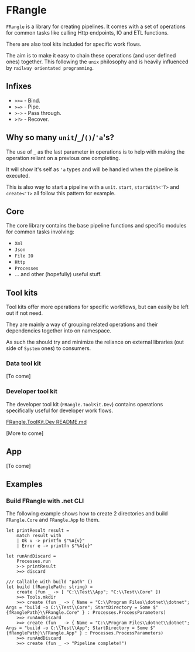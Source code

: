 # FRangle

`FRangle` is a library for creating pipelines.
It comes with a set of operations for common tasks like calling Http endpoints, IO and ETL functions.

There are also tool kits included for specific work flows.

The aim is to make it easy to chain these operations (and user defined ones) together.
This following the `unix` philosophy and is heavily influenced by `railway orientated programming`.
 
## Infixes

* `>>=` - Bind.
* `>=>` - Pipe.
* `>->` - Pass through.
* `>?>` - Recover.

## Why so many `unit`/`_`/`()`/`'a`'s?

The use of `_` as the last parameter in operations is to help with making the operation reliant on a previous one completing.

It will show it's self as `'a` types and will be handled when the pipeline is executed.

This is also way to start a pipeline with a `unit`. `start`, `startWith<'T>` and `create<'T>` all follow this pattern for example. 

## Core

The core library contains the base pipeline functions and specific modules for common tasks involving:

* `Xml`
* `Json`
* `File IO`
* `Http`
* `Processes`  
* ... and other (hopefully) useful stuff.

## Tool kits

Tool kits offer more operations for specific workflows, but can easily be left out if not need.

They are mainly a way of grouping related operations and their dependencies together into on namespace.

As such the should try and minimize the reliance on external libraries (out side of `System` ones) to consumers.

### Data tool kit

[To come]

### Developer tool kit

The developer tool kit (`FRangle.ToolKit.Dev`) contains operations specifically useful for developer work flows.

[FRangle.ToolKit.Dev README.md](./FRangle.ToolKit.Dev/README.md)

[More to come]

## App

[To come]

## Examples

### Build FRangle with .net CLI

The following example shows how to create 2 directories and build `FRangle.Core` and `FRangle.App` to them.

```f#
let printResult result =
    match result with
    | Ok v -> printfn $"%A{v}" 
    | Error e -> printfn $"%A{e}"

let runAndDiscard =
    Processes.run
    >-> printResult
    >=> discard

/// Callable with build "path" ()
let build (fRanglePath: string) =
    create (fun _ -> [ "C:\\Test\\App"; "C:\\Test\\Core" ]) 
    >=> Tools.mkdir
    >=> create (fun _ -> { Name = "C:\\Program Files\\dotnet\\dotnet"; Args = "build -o C:\\Test\\Core"; StartDirectory = Some $"{fRanglePath}\\FRangle.Core" } : Processes.ProcessParameters)
    >=> runAndDiscard
    >=> create (fun _ -> { Name = "C:\\Program Files\\dotnet\\dotnet"; Args = "build -o C:\\Test\\App"; StartDirectory = Some $"{fRanglePath}\\FRangle.App" } : Processes.ProcessParameters)
    >=> runAndDiscard
    >=> create (fun _ -> "Pipeline complete!")
```